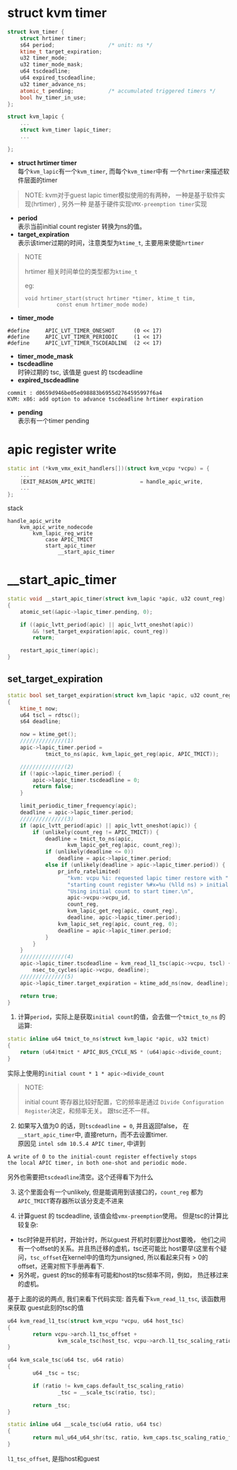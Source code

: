 # struct kvm timer
```cpp
struct kvm_timer {
    struct hrtimer timer;
    s64 period;                 /* unit: ns */
    ktime_t target_expiration;
    u32 timer_mode;
    u32 timer_mode_mask;
    u64 tscdeadline;
    u64 expired_tscdeadline;
    u32 timer_advance_ns;
    atomic_t pending;           /* accumulated triggered timers */
    bool hv_timer_in_use;
};

struct kvm_lapic {
	...
	struct kvm_timer lapic_timer;
	...

};
```
* **struct hrtimer timer**<br/>
每个`kvm_lapic`有一个`kvm_timer`, 而每个`kvm_timer`中有
一个`hrtimer`来描述软件层面的timer
> NOTE:
> kvm对于guest lapic timer模拟使用的有两种，
> 一种是基于软件实现(hrtimer) , 另外一种
> 是基于硬件实现`VMX-preemption timer`实现

* **period**<br/>
表示当前initial count register 转换为ns的值。
* **target_expiration**<br/>
表示该timer过期的时间，注意类型为`ktime_t`,
主要用来使能`hrtimer`
> NOTE
>
> hrtimer 相关时间单位的类型都为`ktime_t`
>
> eg: 
> ```
> void hrtimer_start(struct hrtimer *timer, ktime_t tim,
>			const enum hrtimer_mode mode)
> ```
* **timer_mode**
```
#define     APIC_LVT_TIMER_ONESHOT      (0 << 17) 
#define     APIC_LVT_TIMER_PERIODIC     (1 << 17) 
#define     APIC_LVT_TIMER_TSCDEADLINE  (2 << 17) 
```
* **timer_mode_mask**
* **tscdeadline**<br/>
时钟过期的 tsc, 该值是 guest 的 tscdeadline
* **expired_tscdeadline**
```
commit : d0659d946be05e098883b6955d2764595997f6a4
KVM: x86: add option to advance tscdeadline hrtimer expiration
```
* **pending**<br/>
表示有一个timer pending

# apic register write
```cpp
static int (*kvm_vmx_exit_handlers[])(struct kvm_vcpu *vcpu) = {
	...
	[EXIT_REASON_APIC_WRITE]              = handle_apic_write,
	...
};
```

stack
```
handle_apic_write
	kvm_apic_write_nodecode
		kvm_lapic_reg_write
			case APIC_TMICT
			start_apic_timer
				__start_apic_timer
```

# __start_apic_timer
```cpp
static void __start_apic_timer(struct kvm_lapic *apic, u32 count_reg)
{
    atomic_set(&apic->lapic_timer.pending, 0);

    if ((apic_lvtt_period(apic) || apic_lvtt_oneshot(apic))
        && !set_target_expiration(apic, count_reg))
        return;

    restart_apic_timer(apic);
}
```

## set_target_expiration
```cpp
static bool set_target_expiration(struct kvm_lapic *apic, u32 count_reg)
{
    ktime_t now;
    u64 tscl = rdtsc();
    s64 deadline;

    now = ktime_get();
	//////////////(1)
    apic->lapic_timer.period =
            tmict_to_ns(apic, kvm_lapic_get_reg(apic, APIC_TMICT));

	//////////////(2)
    if (!apic->lapic_timer.period) {
        apic->lapic_timer.tscdeadline = 0;
        return false;
    }

    limit_periodic_timer_frequency(apic);
    deadline = apic->lapic_timer.period;
	//////////////(3)
    if (apic_lvtt_period(apic) || apic_lvtt_oneshot(apic)) {
        if (unlikely(count_reg != APIC_TMICT)) {
            deadline = tmict_to_ns(apic,
                   kvm_lapic_get_reg(apic, count_reg));
            if (unlikely(deadline <= 0))
                deadline = apic->lapic_timer.period;
            else if (unlikely(deadline > apic->lapic_timer.period)) {
                pr_info_ratelimited(
                   "kvm: vcpu %i: requested lapic timer restore with "
                   "starting count register %#x=%u (%lld ns) > initial count (%lld ns). "
                   "Using initial count to start timer.\n",
                   apic->vcpu->vcpu_id,
                   count_reg,
                   kvm_lapic_get_reg(apic, count_reg),
                   deadline, apic->lapic_timer.period);
                kvm_lapic_set_reg(apic, count_reg, 0);
                deadline = apic->lapic_timer.period;
            }
        }
    }
	//////////////(4)
    apic->lapic_timer.tscdeadline = kvm_read_l1_tsc(apic->vcpu, tscl) +
        nsec_to_cycles(apic->vcpu, deadline);
	//////////////(5)
    apic->lapic_timer.target_expiration = ktime_add_ns(now, deadline);

    return true;
}
```
1. 计算`period`，实际上是获取`initial count`的值，会去做一个`tmict_to_ns`
的运算:
```cpp
static inline u64 tmict_to_ns(struct kvm_lapic *apic, u32 tmict)
{
    return (u64)tmict * APIC_BUS_CYCLE_NS * (u64)apic->divide_count;
}
```
实际上使用的`initial count * 1 * apic->divide_count`
> NOTE:
>
> initial count 寄存器比较好配置，它的频率是通过
> `Divide Configuration Register`决定，和频率无关。
> 跟tsc还不一样。

2. 如果写入值为0 的话，则`tscdeadline = 0`, 并且返回false，
在`__start_apic_timer`中, 直接return，而不去设置timer.<br/>
原因见 `intel sdm 10.5.4 APIC timer`, 中讲到
```
A write of 0 to the initial-count register effectively stops 
the local APIC timer, in both one-shot and periodic mode.
```
另外也需要把`tscdeadline`清空。这个还得看下为什么

3. 这个里面会有一个unlikely, 但是能调用到该接口的，`count_reg`
都为`APIC_TMICT`寄存器所以该分支走不进来

4. 计算guest 的 tscdeadline, 该值会给`vmx-preemption`使用。
但是tsc的计算比较复杂:
* tsc时钟是开机时，开始计时，所以guest 开机时刻要比host要晚，
他们之间有一个offset的关系。并且热迁移的虚机，tsc还可能比
host要早(这里有个疑问，`tsc_offset`在kernel中的值均为unsigned,
所以看起来只有 > 0的offset，还需对照下手册再看下.
* 另外呢，guest 的tsc的频率有可能和host的tsc频率不同，例如，
热迁移过来的虚机。

基于上面的说的两点, 我们来看下代码实现:
首先看下`kvm_read_l1_tsc`, 该函数用来获取
guest此刻的tsc的值

```cpp
u64 kvm_read_l1_tsc(struct kvm_vcpu *vcpu, u64 host_tsc)
{
        return vcpu->arch.l1_tsc_offset +
                kvm_scale_tsc(host_tsc, vcpu->arch.l1_tsc_scaling_ratio);
}

u64 kvm_scale_tsc(u64 tsc, u64 ratio)
{
        u64 _tsc = tsc;

        if (ratio != kvm_caps.default_tsc_scaling_ratio)
                _tsc = __scale_tsc(ratio, tsc);

        return _tsc;
}

static inline u64 __scale_tsc(u64 ratio, u64 tsc)
{
        return mul_u64_u64_shr(tsc, ratio, kvm_caps.tsc_scaling_ratio_frac_bits);
}
```
`l1_tsc_offset`, 是指host和guest
